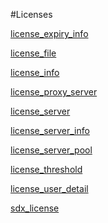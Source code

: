 #Licenses

[license_expiry_info](../licenses/license_expiry_info.md)
[license_file](../licenses/license_file.md)
[license_info](../licenses/license_info.md)
[license_proxy_server](../licenses/license_proxy_server.md)
[license_server](../licenses/license_server.md)
[license_server_info](../licenses/license_server_info.md)
[license_server_pool](../licenses/license_server_pool.md)
[license_threshold](../licenses/license_threshold.md)
[license_user_detail](../licenses/license_user_detail.md)
[sdx_license](../licenses/sdx_license.md)


